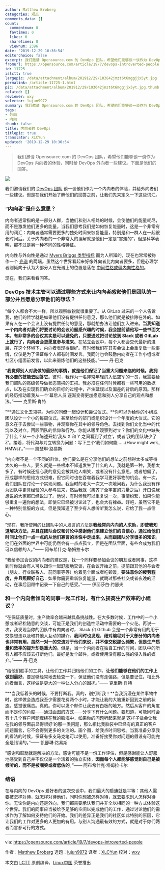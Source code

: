 ```yaml
---
author: Matthew Broberg
categories: 观点
comments_data: []
count:
  commentnum: 0
  favtimes: 0
  likes: 0
  sharetimes: 0
  viewnum: 2396
date: '2019-12-29 10:36:54'
editorchoice: false
excerpt: 我们邀请 Opensource.com 的 DevOps 团队，希望他们能够谈一谈作为 DevOps 内向者的休验，同时给 DevOps 外向者一些建议。下面是他们的回答。
fromurl: https://opensource.com/article/19/7/devops-introverted-people
id: 11725
islctt: true
largepic: /data/attachment/album/201912/29/103642jmzt6t6mggjjx5yt.jpg
permalink: /article-11725-1.html
pic: /data/attachment/album/201912/29/103642jmzt6t6mggjjx5yt.jpg.thumb.jpg
related: []
reviewer: wxy
selector: lujun9972
summary: 我们邀请 Opensource.com 的 DevOps 团队，希望他们能够谈一谈作为 DevOps 内向者的休验，同时给 DevOps 外向者一些建议。下面是他们的回答。
tags:
- 外向
- 内向
thumb: false
title: 内向者的 DevOps
titlepic: true
translator: XLCYun
updated: '2019-12-29 10:36:54'
---
```



> 
> 我们邀请 Opensource.com 的 DevOps 团队，希望他们能够谈一谈作为 DevOps 内向者的休验，同时给 DevOps 外向者一些建议。下面是他们的回答。
> 
> 
> 


![](/data/attachment/album/201912/29/103642jmzt6t6mggjjx5yt.jpg)


我们邀请我们的 [DevOps 团队](https://opensource.com/devops-team) 谈一谈他们作为一个内向者的体验，并给外向者们一些建议。但是在我们开始了解他们的回答之前，让我们先来定义一下这些词汇。


### “内向者”是什么意思？


内向者通常指的是一部分人群，当他们和别人相处的时候，会使他们的能量耗尽，而不是激发他们更多的能量。当我们思考我们是如何恢复能量时，这是一个非常有用的词汇：内向者通常需要更多的独处时间来恢复能量，特别是和一群人在一起很长时间后。关于内向者的一个非常大的误解就是他们一定是“害羞的”，但是科学表明，那不过是另一种不同的性格特征。


内向性与外向性是通过 [Myers Briggs 类型指标](https://www.myersbriggs.org/my-mbti-personality-type/mbti-basics/extraversion-or-introversion.htm?bhcp=1) 而为人所知的，现在也常常被称作一个 [光谱](https://lifehacker.com/lets-quit-it-with-the-introvert-extrovert-nonsense-1713772952) 的两端。虽然这个世界看起来好像外向者比内向者要多，但是心理学者则倾向于认为大部分人在光谱上的位置是落在 [中间性格或偏内向性格的](https://www.psychologytoday.com/us/blog/the-gen-y-guide/201710/the-majority-people-are-not-introverts-or-extroverts)。


现在，我们来看看问答。


### DevOps 技术主管可以通过哪些方式来让内向者感觉他们是团队的一部分并且愿意分享他们的想法？


“每个人都会不大一样，所以观察敏锐就很重要了。从 GitLab 过来的一个人告诉我，他们的哲学就是如果他们没有提供任何意见，那么他们就是被排除在外的。如果有人在一个会议上没有提供任何的意见，那就想办法让他们加入进来。**当我知道一个内向者对我们将要讨论的会议论题感兴趣的时候，我会提前请他写一些书面文本。有非常多的会议其实是可以避免的，只要通过把讨论放到 Slack 或者 GitLab 上就行了，内向者会更愿意参与进来**。在站立会议中，每个人都会交代最新的进展，在这个环境下，内向者表现得很好。有时候我们在其实会议上会重复做一些事情，仅仅是为了保证每个人都有时间发言。我同时也会鼓励内向者在工作小组或者社区小组面前发言，以此来锻炼他们的这些技能。”—— 丹·巴克


“**我觉得别人对我做的最好的事情，就是他们保证了当重大问题来临的时候，我拥有必要的技能去回答它**。彼时，我作为一名非常年轻的入伍空军的一员，我需要给我们部队的高级领导做状态简报的汇报。我必须在任何时候都有一些可用的数据点，以及在实现我们确立的目标的过程中，产生延误以及偏差的背后的原因。那样的经历推动着我从一个‘幕后人员’逐渐变得更加愿意和别人分享自己的观点和想法。”—— 克里斯·肖特


“**通过文化去领导。为你的同僚一起设计和尝试仪式。**你可以为给你的小组或团队设计一个小的每周仪式，甚至给你的部门或组织设计一个年度的大仪式。它的意义在于去尝试一些事物，并观察你在其中的领导角色。去找到你们文化当中的代沟以及对立。回顾团队的信仰和行为。你能从哪里观察到对立？你们的文化中缺失了什么？从一个小陈述开始‘我从 X 和 Y 之间看到了对立’，或者‘我的团队缺少了 Z’。接着，将代沟与对立转换为问题：写下三个‘我们如何能……(How might we’s, HMWs)’。”—— 凯瑟琳·路易斯


“内向者不是一个不同的群体，他们要么是在分享他们的想法之前想得太多或等得太久的一些人，要么就是一些根本不知道发生了什么的人。我就是第一种，我想太多了，有时候还担心我的意见会被其他人嘲笑，或者没有什么意思，或者想偏了。形成那样的思维方式很难，但它同时也在吞噬着我学习更好事物的机会。有一次，我们团队在讨论一个实现问题。我当时的老大一次又一次地问我，为什么我没有作为团队中更具经验的人参与进来，然后我就（集齐了全宇宙的力量之后）开口说我想说的大家都已经说过了。他说，有时候我可以重复说一次，事情纷繁，如果你能够重复一遍你的想法，即使它已经被讨论过了，也会大有裨益。好吧，虽然它不是一种特别信服的方式，但是我知道了至少有人想听听我怎么说，它给了我一点信心。


“现在，我所使用的让团队中的人发言的方法是**我经常向内向的人求助，即使我知道解决方法，并且在团队会议和讨论中感谢他们来建立他们的自信心，通过给他们时间让他们一点一点的从他们寡言的本性中走出来，从而跟团队分享很多的知识**。他们在外面的世界中可能仍然会有一点点孤立，但是在团队里面，有些会成为我们可以信赖的人。”—— 阿布希什克·塔姆拉卡尔


“我给参加会议的内向者的建议是，找一个同样要参加会议的朋友或者同事，这样到时你就会有人可以跟你一起舒服地交谈，在会议开始之前，提前跟其他的与会者（朋友、行业联系人、前同事等等）约着见个面或者吃顿饭，**要注意你的疲劳程度，并且照顾好自己**：如果你需要重新恢复能量，就跳过那些社交或者夜晚的活动，在事后回顾中记录一下自己的感受。”—— 伊丽莎白·约瑟夫


### 和一个内向者倾向的同事一起工作时，有什么提高生产效率的小建议？


“在保证质量时，生产效率会越来越具备挑战性。在大多数时候，工作中的一个小憩或者轻松随意的交谈，可能正是我们的创造性活动中需要的一个火花。再说一次，我发现当你的团队中有内向者时， Slack 和 Github 会是一个非常有用的用于交换想法以及和其他人互动的媒介。**我同时也发现，结对编程对于大部分的内向者也非常有用，虽然一对一的交流对于他们来说，并不像交税那么频繁，但是生产质量和效率的提升却是重大的**。但是，当一个内向者在独自工作的时间，团队中的所有人都不应该去打断他们。最好是发个邮件，或者使用没有那么强的侵入性的媒介。”—— 丹·巴克


“给他们趁手的工具，让他们工作并归档他们的工作。**让他们能够在他们的工作上做到最好**。要足够经常地去检查一下，保证他们没有走偏路，但是要记住，相比外向者而言，这样做是更大的一种让人分心的困扰。”—— 克里斯·肖特


“**当我低着头的时候，不要打断我。真的，别打断我！**当我沉浸在某件事物中时，这样做会造成我至少需要花费两个小时，才能让我的大脑重新回到之前的状态。感觉很痛苦。真的。你可以发个邮件让我去有白板的地方。然后从客户的角度而不是你的角度——通过画图的方式——分享下有什么问题。要知道，可能同时会有十几个客户问题缠绕在我的脑海中，如果你的问题听起来就是‘这样子做会让我在我的领导面前显得很好’的那一类问题，那么相比我脑袋中已经有的真正的客户问题而言，它不会得到更多的关注的。画个图，给我点时间思考。当我准备分享我的看法的时候，保证有多支马克笔可以使用。准备好接受你对问题的假设有可能完全是错误的。”—— 凯瑟琳·路易斯


“感谢和鼓励就是解决的方法，感谢可能不是一份工作评估，但是感谢能让人舒服地感受到自己并不仅仅是一个活着的独立实体，**因而每个人都能够感觉到自己是被倾听的，而不是被嘲笑或者低估的**。”—— 阿布希什克·塔姆拉卡尔


### 结语


在与内向的 DevOps 爱好者的这次交谈中，我们最大的启迪就是平等：其他人需要被怎样对待，就怎样对待他们，同时你想被怎样对待，就去要求别人怎样对待你。无论你是内向还是外向，我们都需要承认我们并非全以相同的一种方式体验这个世界。我们的同事应当被给予足够的空间以完成他们的工作，通过讨论他们的需求作为了解如何支持他们的开始。我们的差异正是我们的社区如此特别的原因，它让我们的工作对更多的人更加的有用。与别人沟通最有效的方式，就是对于你们两者而言都可行的方式。




---


via: <https://opensource.com/article/19/7/devops-introverted-people>


作者：[Matthew Broberg](https://opensource.com/users/mbbroberg) 选题：[lujun9972](https://github.com/lujun9972) 译者：[XLCYun](https://github.com/XLCYun) 校对：[wxy](https://github.com/wxy)


本文由 [LCTT](https://github.com/LCTT/TranslateProject) 原创编译，[Linux中国](https://linux.cn/) 荣誉推出